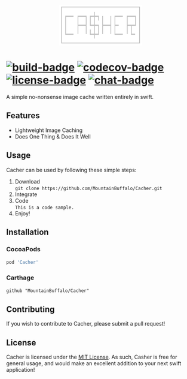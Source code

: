 <p align="center"> <img src="cacher.png"/> </p>

#  [![build-badge]][build-link] [![codecov-badge]][codecov-link] [![license-badge]][license-link] [![chat-badge]][chat-link]
A simple no-nonsense image cache written entirely in swift.

## Features
- Lightweight Image Caching
- Does One Thing & Does It Well

## Usage
Cacher can be used by following these simple steps:

1. Download  
    `git clone https://github.com/MountainBuffalo/Cacher.git`
2. Integrate
3. Code  
    `This is a code sample.`
4. Enjoy!

## Installation

### CocoaPods

```ruby
pod 'Cacher'
```

### Carthage

```ogdl
github "MountainBuffalo/Cacher"
```

## Contributing
If you wish to contribute to Cacher, please submit a pull request!

## License
Cacher is licensed under the [MIT License](license-link). As such, Casher is free for general usage, and would make an excellent addition to your next swift application!

[build-link]:https://travis-ci.org/MountainBuffalo/Cacher
[build-badge]:https://travis-ci.org/MountainBuffalo/Cacher.svg?branch=master "Travis-CI Build"

[codecov-link]:http://codecov.io/github/MountainBuffalo/Cacher
[codecov-badge]:http://codecov.io/github/MountainBuffalo/Cacher/coverage.svg "Code Coverage"

[chat-link]:https://mountainbuffalo.slack.com/signup
[chat-badge]:https://img.shields.io/badge/chat-Slack-ff69b4.svg "Chat on Slack"

[license-link]:https://choosealicense.com/licenses/mit/
[license-badge]:https://img.shields.io/badge/license-MIT-yellow.svg "MIT License"
